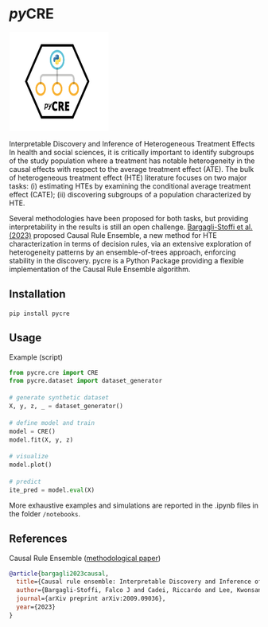 # ***py*CRE**
<img src="docs/figures/pycre_logo.svg" alt="alt text" width="200" height="200"> 

Interpretable Discovery and Inference of Heterogeneous Treatment Effects
In health and social sciences, it is critically important to identify subgroups of the study population where a treatment has notable heterogeneity in the causal effects with respect to the average treatment effect (ATE). The bulk of heterogeneous treatment effect (HTE) literature focuses on two major tasks: (i) estimating HTEs by examining the conditional average treatment effect (CATE); (ii) discovering subgroups of a population characterized by HTE.

Several methodologies have been proposed for both tasks, but providing interpretability in the results is still an open challenge. [Bargagli-Stoffi et al. (2023)](https://arxiv.org/abs/2009.09036) proposed Causal Rule Ensemble, a new method for HTE characterization in terms of decision rules, via an extensive exploration of heterogeneity patterns by an ensemble-of-trees approach, enforcing stability in the discovery. pycre is a Python Package providing a flexible implementation of the Causal Rule Ensemble algorithm.

## Installation

```terminal
pip install pycre
```

## Usage

Example (script)
```python
from pycre.cre import CRE
from pycre.dataset import dataset_generator

# generate synthetic dataset
X, y, z, _ = dataset_generator()

# define model and train
model = CRE()
model.fit(X, y, z)

# visualize 
model.plot()

# predict
ite_pred = model.eval(X)
```

More exhaustive examples and simulations are reported in the .ipynb files in the folder `/notebooks`.

## References

Causal Rule Ensemble ([methodological paper](https://arxiv.org/abs/2009.09036))
```bibtex
@article{bargagli2023causal,
  title={Causal rule ensemble: Interpretable Discovery and Inference of Heterogeneous Treatment Effects},
  author={Bargagli-Stoffi, Falco J and Cadei, Riccardo and Lee, Kwonsang and Dominici, Francesca},
  journal={arXiv preprint arXiv:2009.09036},
  year={2023}
}
```
